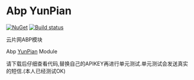 # Abp YunPian

[![NuGet](https://img.shields.io/nuget/v/Abp.YunPian.svg)](https://www.nuget.org/packages/Abp.YunPian)
[![Build status](https://ci.appveyor.com/api/projects/status/mbnr43q5j097rdho?svg=true)](https://ci.appveyor.com/project/maliming/abp-yunpian)

云片网ABP模块

Abp [YunPian](https://www.yunpian.com) Module

请下载后仔细查看代码,替换自己的APIKEY再进行单元测试.单元测试会发送真实的短信.(本人已经测试OK)

